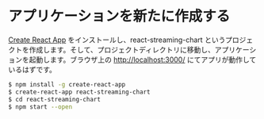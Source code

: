 # アプリケーションを新たに作成する

[Create React App](http://github.com/facebookincubator/create-react-app) をインストールし、react-streaming-chart というプロジェクトを作成します。そして、プロジェクトディレクトリに移動し、アプリケーションを起動します。ブラウザ上の [http://localhost:3000/](http://localhost:3000/) にてアプリが動作しているはずです。

```bash
$ npm install -g create-react-app
$ create-react-app react-streaming-chart
$ cd react-streaming-chart
$ npm start --open
```
